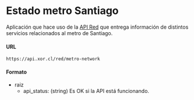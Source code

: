 # Estado metro Santiago

Aplicación que hace uso de la [API Red](https://xor.cl/api/red/) que entrega información de distintos servicios relacionados al metro de Santiago.

#### URL

```https://api.xor.cl/red/metro-network```

#### Formato

- raiz
    - api_status: (string) Es OK si la API está funcionando.
